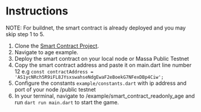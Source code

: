 # Instructions
NOTE: For buildnet, the smart contract is already deployed and you may skip step 1 to 5.

1. Clone the [Smart Contract Project](https://github.com/jwmdev/massa-smart-contracts).
2. Navigate to age example.
3. Deploy the smart contract on your local node or Massa Public Testnet
4. Copy the smart contract address and paste it on main.dart line number 12  e.g `const contractAddress = 'AS1ycNRch5R9iFL8JYsxswahseNdgEwaF2eBoekG7NFexDBp4Ciw';`
5. Configure the constants `example/constants.dart` with ip address and port of your node /public testnet
6. In your terminal, navigate to /example/smart_contract_readonly_age and run `dart run main.dart` to start the game.